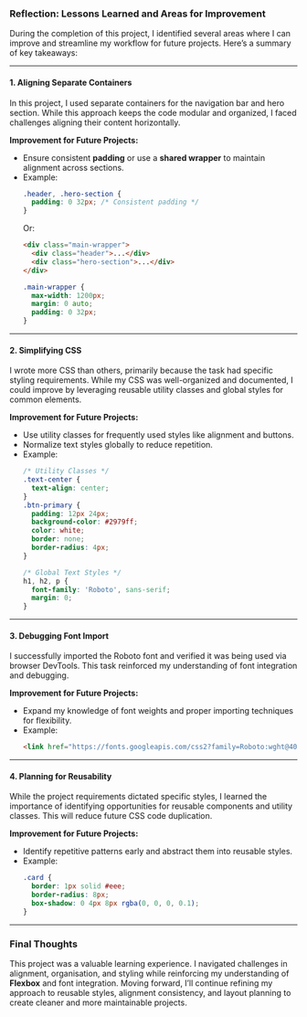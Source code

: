 ### Reflection: Lessons Learned and Areas for Improvement

During the completion of this project, I identified several areas where I can improve and streamline my workflow for future projects. Here’s a summary of key takeaways:

---

#### **1. Aligning Separate Containers**
In this project, I used separate containers for the navigation bar and hero section. While this approach keeps the code modular and organized, I faced challenges aligning their content horizontally.

**Improvement for Future Projects:**
- Ensure consistent **padding** or use a **shared wrapper** to maintain alignment across sections.
- Example:
  ```css
  .header, .hero-section {
    padding: 0 32px; /* Consistent padding */
  }
  ```
  Or:
  ```html
  <div class="main-wrapper">
    <div class="header">...</div>
    <div class="hero-section">...</div>
  </div>
  ```
  ```css
  .main-wrapper {
    max-width: 1200px;
    margin: 0 auto;
    padding: 0 32px;
  }
  ```

---

#### **2. Simplifying CSS**
I wrote more CSS than others, primarily because the task had specific styling requirements. While my CSS was well-organized and documented, I could improve by leveraging reusable utility classes and global styles for common elements.

**Improvement for Future Projects:**
- Use utility classes for frequently used styles like alignment and buttons.
- Normalize text styles globally to reduce repetition.
- Example:
  ```css
  /* Utility Classes */
  .text-center {
    text-align: center;
  }
  .btn-primary {
    padding: 12px 24px;
    background-color: #2979ff;
    color: white;
    border: none;
    border-radius: 4px;
  }

  /* Global Text Styles */
  h1, h2, p {
    font-family: 'Roboto', sans-serif;
    margin: 0;
  }
  ```

---

#### **3. Debugging Font Import**
I successfully imported the Roboto font and verified it was being used via browser DevTools. This task reinforced my understanding of font integration and debugging.

**Improvement for Future Projects:**
- Expand my knowledge of font weights and proper importing techniques for flexibility.
- Example:
  ```html
  <link href="https://fonts.googleapis.com/css2?family=Roboto:wght@400;700&display=swap" rel="stylesheet">
  ```

---

#### **4. Planning for Reusability**
While the project requirements dictated specific styles, I learned the importance of identifying opportunities for reusable components and utility classes. This will reduce future CSS code duplication.

**Improvement for Future Projects:**
- Identify repetitive patterns early and abstract them into reusable styles.
- Example:
  ```css
  .card {
    border: 1px solid #eee;
    border-radius: 8px;
    box-shadow: 0 4px 8px rgba(0, 0, 0, 0.1);
  }
  ```

---

### Final Thoughts
This project was a valuable learning experience. I navigated challenges in alignment, organisation, and styling while reinforcing my understanding of **Flexbox** and font integration. Moving forward, I’ll continue refining my approach to reusable styles, alignment consistency, and layout planning to create cleaner and more maintainable projects.
